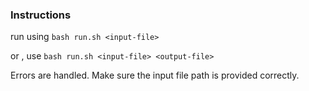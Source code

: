 ### Instructions

run using `bash run.sh <input-file>`

or , use `bash run.sh <input-file> <output-file>`

Errors are handled. Make sure the input file path is provided correctly.